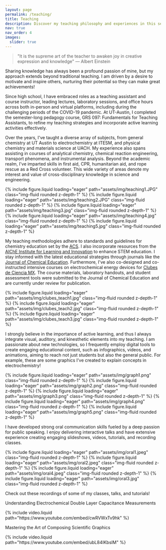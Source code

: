 ```yaml
---
layout: page
permalink: /teaching/
title: Teaching
description: Discover my teaching philosophy and experiences in this section!
nav: true
nav_order: 4
images:
  slider: true
---
```


> "It is the supreme art of the teacher to awaken joy in creative expression and knowledge"
> — Albert Einstein

Sharing knowledge has always been a profound passion of mine, but my approach extends beyond traditional teaching. I am driven by a desire to motivate and inspire others, nurturing their potential so they can make great achievements!  

Since high school, I have embraced roles as a teaching assistant and course instructor, leading lectures, laboratory sessions, and office hours across both in-person and virtual platforms, including during the challenging periods of the COVID-19 pandemic. At UT-Austin, I completed the semester-long pedagogy course, GRS 097: Fundamentals for Teaching Assistants, to refine my teaching strategies and incorporate active learning activities effectively. 

Over the years, I've taught a diverse array of subjects, from general chemistry at UT Austin to electrochemistry at ITESM, and physical chemistry and materials science at UACH. My experience also spans assisting in courses of analytical chemistry, chemical reaction engineering, transport phenomena, and instrumental analysis. Beyond the academic realm, I've imparted skills in first aid, CPR, humanitarian aid, and rope rescue as a Red Cross volunteer. This wide variety of areas denote my interest and value of cross-disciplinary knowledge in science and engineering.

<swiper-container keyboard="true" navigation="true" pagination="true" pagination-clickable="true" pagination-dynamic-bullets="true" rewind="true">
  <swiper-slide>{% include figure.liquid loading="eager" path="assets/img/teaching1.JPG" class="img-fluid rounded z-depth-1" %}</swiper-slide>
  <swiper-slide>{% include figure.liquid loading="eager" path="assets/img/teaching2.JPG" class="img-fluid rounded z-depth-1" %}</swiper-slide>
  <swiper-slide>{% include figure.liquid loading="eager" path="assets/img/teaching3.jpg" class="img-fluid rounded z-depth-1" %}</swiper-slide>
  <swiper-slide>{% include figure.liquid loading="eager" path="assets/img/teaching4.jpg" class="img-fluid rounded z-depth-1" %}</swiper-slide>
  <swiper-slide>{% include figure.liquid loading="eager" path="assets/img/teaching5.jpg" class="img-fluid rounded z-depth-1" %}</swiper-slide>
</swiper-container>

My teaching methodologies adhere to standards and guidelines for chemistry education set by the [ACS]( https://www.acs.org/education/policies.html). I also incorporate resources from the [AIChE Institute for Learning and Innovation]( https://www.aiche.org/ili/educators) to enhance STEM education. I stay informed with the latest educational strategies through journals like the [Journal of Chemical Education](https://pubs.acs.org/journal/jceda8). Furthermore, I've also co-designed and co-instructed intensive courses on electrochemical energy devices for [Clubes de Ciencia MX](https://clubesdeciencia.mx/en/). The course materials, laboratory handouts, and student assessment tools were submitted to the Journal of Chemical Education and are currently under review for publication.

<swiper-container keyboard="true" navigation="true" pagination="true" pagination-clickable="true" pagination-dynamic-bullets="true" rewind="true">
  <swiper-slide>{% include figure.liquid loading="eager" path="assets/img/clubes_teach1.jpg" class="img-fluid rounded z-depth-1" %}</swiper-slide>
  <swiper-slide>{% include figure.liquid loading="eager" path="assets/img/clubes_teach2.jpg" class="img-fluid rounded z-depth-1" %}</swiper-slide>
  <swiper-slide>{% include figure.liquid loading="eager" path="assets/img/clubes_teach3.jpg" class="img-fluid rounded z-depth-1" %}</swiper-slide>
</swiper-container>

I strongly believe in the importance of active learning, and thus I always integrate visual, auditory, and kinesthetic elements into my teaching. I am passionate about new technologies, so I frequently employ digital tools to create engaging educational content, such as infographics, videos, and animations, aiming to reach not just students but also the general public. For example, these are some graphics I've created to explain concepts in electrochemistry!

<swiper-container keyboard="true" navigation="true" pagination="true" pagination-clickable="true" pagination-dynamic-bullets="true" rewind="true">
  <swiper-slide>{% include figure.liquid loading="eager" path="assets/img/graph1.png" class="img-fluid rounded z-depth-1" %}</swiper-slide>
  <swiper-slide>{% include figure.liquid loading="eager" path="assets/img/graph2.png" class="img-fluid rounded z-depth-1" %}</swiper-slide>
  <swiper-slide>{% include figure.liquid loading="eager" path="assets/img/graph3.png" class="img-fluid rounded z-depth-1" %}</swiper-slide>
  <swiper-slide>{% include figure.liquid loading="eager" path="assets/img/graph4.png" class="img-fluid rounded z-depth-1" %}</swiper-slide>
  <swiper-slide>{% include figure.liquid loading="eager" path="assets/img/graph5.png" class="img-fluid rounded z-depth-1" %}</swiper-slide>
</swiper-container>

I have developed strong oral communication skills fueled by a deep passion for public speaking. I enjoy delivering interactive talks and have extensive experience creating engaging slideshows, videos, tutorials, and recording classes. 

<swiper-container keyboard="true" navigation="true" pagination="true" pagination-clickable="true" pagination-dynamic-bullets="true" rewind="true">
  <swiper-slide>{% include figure.liquid loading="eager" path="assets/img/oral1.jpeg" class="img-fluid rounded z-depth-1" %}</swiper-slide>
  <swiper-slide>{% include figure.liquid loading="eager" path="assets/img/oral2.jpeg" class="img-fluid rounded z-depth-1" %}</swiper-slide>
  <swiper-slide>{% include figure.liquid loading="eager" path="assets/img/oral4.jpeg" class="img-fluid rounded z-depth-1" %}</swiper-slide>
  <swiper-slide>{% include figure.liquid loading="eager" path="assets/img/oral3.jpg" class="img-fluid rounded z-depth-1" %}</swiper-slide>
</swiper-container>

Check out these recordings of some of my classes, talks, and tutorials!

Understanding Electrochemical Double Layer Capacitance Measurements
<div class="row">
    <div class="col-12">
        {% include video.liquid path="https://www.youtube.com/embed/cwRVWxTv9hk" %}
    </div>
</div>

Mastering the Art of Composing Scientific Graphics
<div class="row">
    <div class="col-12">
        {% include video.liquid path="https://www.youtube.com/embed/ubL84IKbsIM" %}
    </div>
</div>





